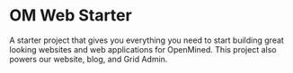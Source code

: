 # OM Web Starter

A starter project that gives you everything you need to start building great looking websites and web applications for OpenMined. This project also powers our website, blog, and Grid Admin.
